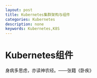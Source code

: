 ```yaml
---
layout: post
title: Kubernetes集群架构与组件
categories: Kubernetes
description: none
keywords: Kubernetes,K8S
---
```

# Kubernetes组件
身病多思虑，亦读神农经。——张籍《卧疾》    
